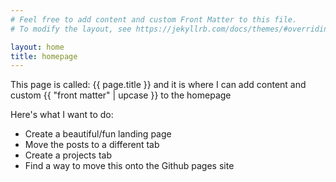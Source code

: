 ```yaml
---
# Feel free to add content and custom Front Matter to this file.
# To modify the layout, see https://jekyllrb.com/docs/themes/#overriding-theme-defaults

layout: home
title: homepage
---
```


This page is called: {{ page.title }} and it is where I can add content and custom {{ "front matter" | upcase }} to the homepage

Here's what I want to do:
- Create a beautiful/fun landing page
- Move the posts to a different tab
- Create a projects tab
- Find a way to move this onto the Github pages site
 

